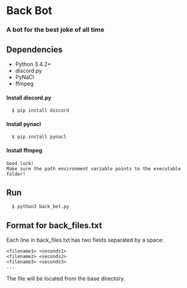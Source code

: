 # Back Bot
### A bot for the best joke of all time

## Dependencies
* Python 3.4.2+
* discord.py
* PyNaCl
* ffmpeg

#### Install discord.py

```shell_session
  $ pip install discord
```

#### Install pynacl

```shell_session
  $ pip install pynacl
```

#### Install ffmpeg

    Good luck!
    Make sure the path environment variable points to the executable folder!

## Run

```shell_session
  $ python3 back_bot.py
```

## Format for back_files.txt
Each line in back_files.txt has two fields separated by a space:
```
<filename1> <seconds1>
<filename2> <seconds2>
<filename3> <seconds3>
...
```

The file will be located from the base directory.


